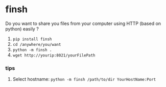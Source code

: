 # finsh
Do you want to share you files from your computer using HTTP (based on python) easily ?

1) `pip install finsh`
2) `cd /anywhere/you/want`
3) `python -m finsh .`
4) `wget http://yourip:8021/yourFilePath`

### tips
1) Select hostname: `python -m finsh /path/to/dir YourHostName:Port`
